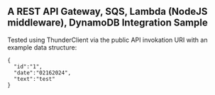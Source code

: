 ##  A REST API Gateway, SQS, Lambda (NodeJS middleware), DynamoDB Integration Sample

Tested using ThunderClient via the public API invokation URI with an example data structure: 

    {
      "id":"1",
      "date":"02162024",
      "text":"test"
    }
